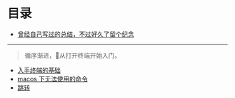 # 目录
- [曾经自己写过的总结，不过好久了留个纪念](./oldSummary.md)
---
> 循序渐进，从打开终端开始入门。
- [入手终端的基础](./basic.md)
- [macos 下无法使用的命令](./basicOnlyLinux.md)
- [跳转](./jump.md)
